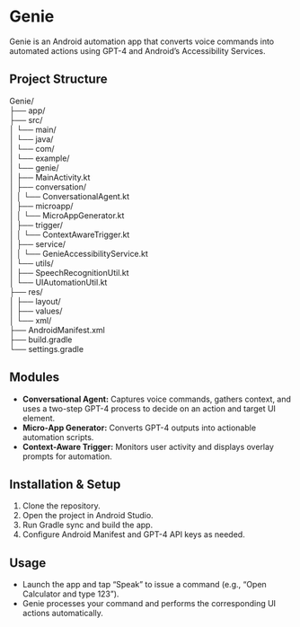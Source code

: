 # Genie

Genie is an Android automation app that converts voice commands into automated actions using GPT-4 and Android’s Accessibility Services.

## Project Structure

Genie/ <br>
├── app/<br>
├── src/<br>
│   └── main/<br>
│       └── java/<br>
│           └── com/<br>
│               └── example/<br>
│                   └── genie/<br>
│                       ├── MainActivity.kt<br>
│                       ├── conversation/<br>
│                       │   └── ConversationalAgent.kt<br>
│                       ├── microapp/<br>
│                       │   └── MicroAppGenerator.kt<br>
│                       ├── trigger/<br>
│                       │   └── ContextAwareTrigger.kt<br>
│                       ├── service/<br>
│                       │   └── GenieAccessibilityService.kt<br>
│                       └── utils/<br>
│                           ├── SpeechRecognitionUtil.kt<br>
│                           └── UIAutomationUtil.kt<br>
├── res/<br>
│   ├── layout/<br>
│   ├── values/<br>
│   └── xml/<br>
├── AndroidManifest.xml<br>
├── build.gradle<br>
└── settings.gradle<br>

## Modules

- **Conversational Agent:** Captures voice commands, gathers context, and uses a two-step GPT-4 process to decide on an action and target UI element.
- **Micro-App Generator:** Converts GPT-4 outputs into actionable automation scripts.
- **Context-Aware Trigger:** Monitors user activity and displays overlay prompts for automation.

## Installation & Setup

1. Clone the repository.
2. Open the project in Android Studio.
3. Run Gradle sync and build the app.
4. Configure Android Manifest and GPT-4 API keys as needed.

## Usage

- Launch the app and tap “Speak” to issue a command (e.g., “Open Calculator and type 123”).
- Genie processes your command and performs the corresponding UI actions automatically.

